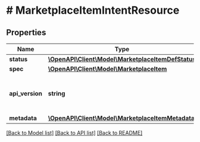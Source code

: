 # # MarketplaceItemIntentResource

## Properties

Name | Type | Description | Notes
------------ | ------------- | ------------- | -------------
**status** | [**\OpenAPI\Client\Model\MarketplaceItemDefStatus**](MarketplaceItemDefStatus.md) |  | [optional]
**spec** | [**\OpenAPI\Client\Model\MarketplaceItem**](MarketplaceItem.md) |  | [optional]
**api_version** | **string** | API Version of the Nutanix v3 API framework. | [optional] [default to '3.1.0']
**metadata** | [**\OpenAPI\Client\Model\MarketplaceItemMetadata**](MarketplaceItemMetadata.md) |  |

[[Back to Model list]](../../README.md#models) [[Back to API list]](../../README.md#endpoints) [[Back to README]](../../README.md)
